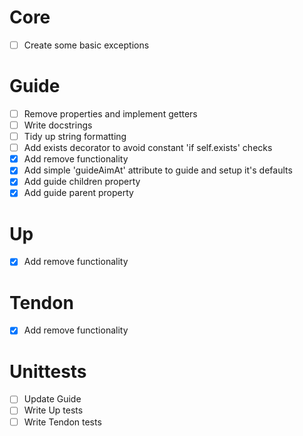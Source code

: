 # Core
- [ ] Create some basic exceptions

# Guide
- [ ] Remove properties and implement getters
- [ ] Write docstrings
- [ ] Tidy up string formatting
- [ ] Add exists decorator to avoid constant 'if self.exists' checks
- [x] Add remove functionality
- [x] Add simple 'guideAimAt' attribute to guide and setup it's defaults
- [x] Add guide children property
- [x] Add guide parent property

# Up
- [x] Add remove functionality

# Tendon
- [x] Add remove functionality

# Unittests
- [ ] Update Guide
- [ ] Write Up tests
- [ ] Write Tendon tests